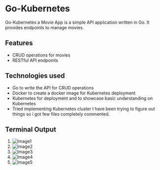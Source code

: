 # Go-Kubernetes

Go-Kubernetes a Movie App is a simple API application written in Go. It provides endpoints to manage movies.

## Features

- CRUD operations for movies
- RESTful API endpoints

## Technologies used

- Go to write the API for CRUD operations
- Docker to create a docker image for Kubernetes deployment
- Kubernetes for deployment and to showcase basic understanding on Kubernetes
- Tried implementing Kubernetes cluster I have been trying to figure out things so i got few files        completely commented.

## Terminal Output

1. ![Image1](/Users/parthlukhi/Desktop/img1.png)
2. ![Image2](/Users/parthlukhi/Desktop/img2.png)
3. ![Image3](/Users/parthlukhi/Desktop/img3.png)
4. ![Image4](/Users/parthlukhi/Desktop/img4.png)
5. ![Image5](/Users/parthlukhi/Desktop/img5.png)
